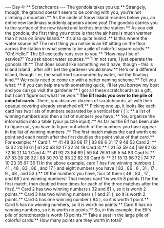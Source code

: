 --- Day 4: ** Scratchcards ---
The gondola takes you up.** Strangely, though, the ground doesn't seem to be coming with you; you're not climbing a mountain.** As the circle of Snow Island recedes below you, an entire new landmass suddenly appears above you! The gondola carries you to the surface of the new island and lurches into the station.**
As you exit the gondola, the first thing you notice is that the air here is much
warmer
than it was on Snow Island.** It's also quite
humid
.** Is this where the water source is?
The next thing you notice is an Elf sitting on the floor across the station in what seems to be a pile of colorful square cards.**
"Oh! Hello!" The Elf excitedly runs over to you.** "How may I be of service?" You ask about water sources.**
"I'm not sure; I just operate the gondola lift.** That does sound like something we'd have, though - this is
Island Island
, after all! I bet the
gardener
would know.** He's on a different island, though - er, the small kind surrounded by water, not the floating kind.** We really need to come up with a better naming scheme.** Tell you what: ** if you can help me with something quick, I'll let you
borrow my boat
and you can go visit the gardener.** I got all these
scratchcards
as a gift, but I can't figure out what I've won.**"
The Elf leads you over to the pile of colorful cards.** There, you discover dozens of scratchcards, all with their opaque covering already scratched off.** Picking one up, it looks like each card has two lists of numbers separated by a vertical bar (
|
): ** a list of
winning numbers
and then a list of
numbers you have
.** You organize the information into a table (your puzzle input).**
As far as the Elf has been able to figure out, you have to figure out which of the
numbers you have
appear in the list of
winning numbers
.** The first match makes the card worth
one point
and each match after the first
doubles
the point value of that card.**
For example: **
Card 1: ** 41 48 83 86 17 | 83 86  6 31 17  9 48 53
Card 2: ** 13 32 20 16 61 | 61 30 68 82 17 32 24 19
Card 3: **  1 21 53 59 44 | 69 82 63 72 16 21 14  1
Card 4: ** 41 92 73 84 69 | 59 84 76 51 58  5 54 83
Card 5: ** 87 83 26 28 32 | 88 30 70 12 93 22 82 36
Card 6: ** 31 18 13 56 72 | 74 77 10 23 35 67 36 11
In the above example, card 1 has five winning numbers (
41
,
48
,
83
,
86
, and
17
) and eight numbers you have (
83
,
86
,
6
,
31
,
17
,
9
,
48
, and
53
).** Of the numbers you have, four of them (
48
,
83
,
17
, and
86
) are winning numbers! That means card 1 is worth
8
points (1 for the first match, then doubled three times for each of the three matches after the first).**
Card 2 has two winning numbers (
32
and
61
), so it is worth
2
points.**
Card 3 has two winning numbers (
1
and
21
), so it is worth
2
points.**
Card 4 has one winning number (
84
), so it is worth
1
point.**
Card 5 has no winning numbers, so it is worth no points.**
Card 6 has no winning numbers, so it is worth no points.**
So, in this example, the Elf's pile of scratchcards is worth
13
points.**
Take a seat in the large pile of colorful cards.**
How many points are they worth in total?